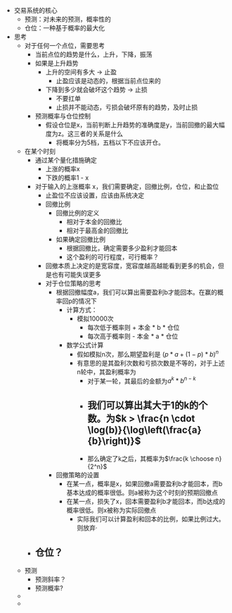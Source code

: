 - 交易系统的核心
	- 预测：对未来的预测，概率性的
	- 仓位：一种基于概率的最大化
- 思考
	- 对于任何一个点位，需要思考
		- 当前点位的趋势是什么，上升，下降，振荡
		- 如果是上升趋势
			- 上升的空间有多大 -> 止盈
				- 止盈应该是动态的，根据当前点位来的
			- 下降到多少就会破坏这个趋势 -> 止损
				- 不要扛单
				- 止损并不能动态，亏损会破坏原有的趋势，及时止损
		- 预测概率与仓位控制
			- 假设仓位是x，当前判断上升趋势的准确度是y，当前回撤的最大幅度为z。这三者的关系是什么
				- 将概率分为5档，五档以下不应该开仓。
	- 在某个时刻
		- 通过某个量化措施确定
			- 上涨的概率x
			- 下跌的概率1 - x
		- 对于输入的上涨概率 x，我们需要确定，回撤比例，仓位，和止盈位
			- 止盈位不应该设置，应该由系统决定
			- 回撤比例
				- 回撤比例的定义
					- 相对于本金的回撤比
					- 相对于最高金的回撤比
				- 如果确定回撤比例
					- 根据回撤比，确定需要多少盈利才能回本
					- 这个盈利的可行程度，可行概率？
			- 回撤本质上决定的是宽容度，宽容度越高越能看到更多的机会，但是也有可能失误更多
			- 对于仓位策略的思考
				- 根据回撤幅度a，我们可以算出需要盈利b才能回本。在赢的概率回p的情况下
					- 计算方式：
						- 模拟10000次
							- 每次低于概率则 + 本金 * b * 仓位
							- 每次高于概率则 - 本金 * a * 仓位
					- 数学公式计算
						- 假如模拟n次，那么期望盈利是 $(p*a + (1-p)*b)^n$
						- 有意思的是其盈利次数和亏损次数是不等的，对于上述n轮中，其盈利概率为
							- 对于某一轮，其最后的金额为$a^k*b^{n-k}$
							- 我们可以算出其大于1的k的个数。为$k > \frac{n \cdot \log(b)}{\log\left(\frac{a}{b}\right)}$
								-
							- 那么确定了k之后，其概率为$\frac{k \choose n}{2^n}$
				- 回撤策略的设置
					- 在某一点，概率是x，如果回撤a需要盈利b才能回本，而b基本达成的概率很低。则a被称为这个时刻的预期回撤点
					- 在某一点，损失了x，回本需要盈利b才能回本，而b达成的概率很低。则x被称为实际回撤点
						- 实际我们可以计算盈利和回本的比例，如果比例过大。则放弃·
		- 仓位？
			-
	- 预测
		- 预测斜率？
		- 预测概率?
	-
	-